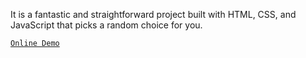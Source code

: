 It is a fantastic and straightforward project built with HTML, CSS, and JavaScript that picks a random choice for you.

[`Online Demo`](https://abdullahiqbal2021.github.io/Random-Choice-Pickergithub.io)
